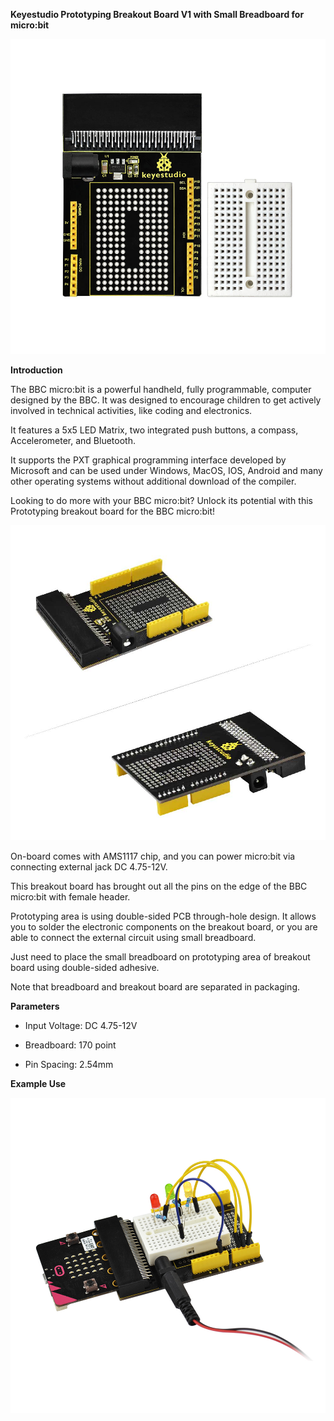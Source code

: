 **Keyestudio Prototyping Breakout Board V1 with Small Breadboard for micro:bit**

**![](KS0292/media/f05a16584157d1bc89ab0d6bc38bfb79.jpeg)**

**Introduction**

The BBC micro:bit is a powerful handheld, fully programmable, computer designed
by the BBC. It was designed to encourage children to get actively involved in
technical activities, like coding and electronics.

It features a 5x5 LED Matrix, two integrated push buttons, a compass,
Accelerometer, and Bluetooth.

It supports the PXT graphical programming interface developed by Microsoft and
can be used under Windows, MacOS, IOS, Android and many other operating systems
without additional download of the compiler.

Looking to do more with your BBC micro:bit? Unlock its potential with this
Prototyping breakout board for the BBC micro:bit!

![](KS0292/media/f0b58edc056008515aa68b416ce3fc27.jpeg)

On-board comes with AMS1117 chip, and you can power micro:bit via connecting
external jack DC 4.75-12V.

This breakout board has brought out all the pins on the edge of the BBC
micro:bit with female header.

Prototyping area is using double-sided PCB through-hole design. It allows you to
solder the electronic components on the breakout board, or you are able to
connect the external circuit using small breadboard.

Just need to place the small breadboard on prototyping area of breakout board
using double-sided adhesive.

Note that breadboard and breakout board are separated in packaging.

**Parameters**

-   Input Voltage: DC 4.75-12V

-   Breadboard: 170 point

-   Pin Spacing: 2.54mm

**Example Use**

![](KS0292/media/eb9b7b7c7e3cf028f84c4a81a330bc9c.jpeg)
